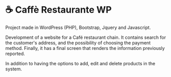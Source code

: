 # ☕ Caffè Restaurante WP
 
Project made in WordPress (PHP), Bootstrap, Jquery and Javascript.

Development of a website for a Café restaurant chain. It contains search for the customer's address, and the possibility of choosing the payment method. Finally, it has a final screen that renders the information previously reported.

In addition to having the options to add, edit and delete products in the system.
